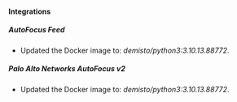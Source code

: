 #### Integrations
##### AutoFocus Feed
- Updated the Docker image to: *demisto/python3:3.10.13.88772*.
##### Palo Alto Networks AutoFocus v2
- Updated the Docker image to: *demisto/python3:3.10.13.88772*.
